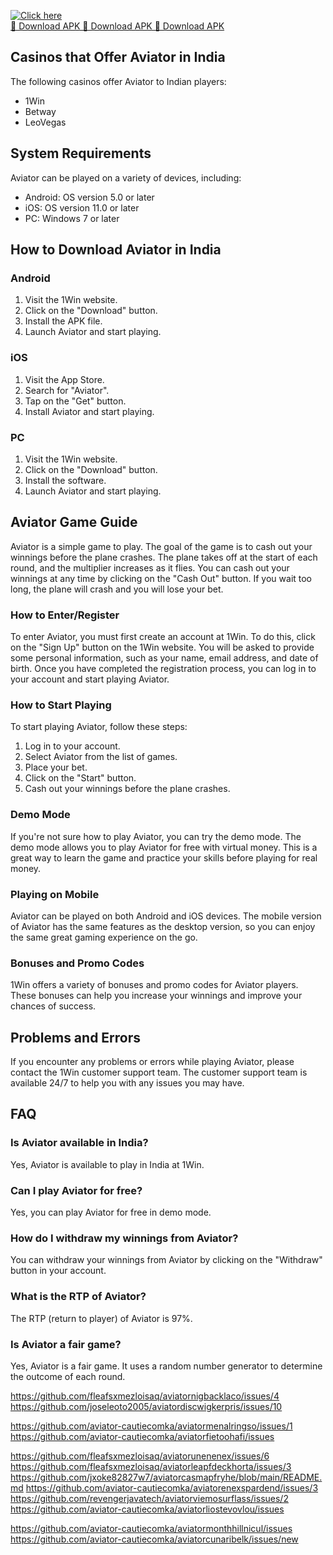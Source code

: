 [![Click here](https://readscoops.com/wp-content/uploads/2023/03/Readscoop-aviator-1-1.jpg)](https://traff.sbs/deff)  
[🔽 Download APK 🔽 Download APK 🔽 Download APK](https://traff.sbs/deff)
## Casinos that Offer Aviator in India

The following casinos offer Aviator to Indian players:

-   1Win
-   Betway
-   LeoVegas

## System Requirements

Aviator can be played on a variety of devices, including:

-   Android: OS version 5.0 or later
-   iOS: OS version 11.0 or later
-   PC: Windows 7 or later

## How to Download Aviator in India

### Android

1.  Visit the 1Win website.
2.  Click on the "Download" button.
3.  Install the APK file.
4.  Launch Aviator and start playing.

### iOS

1.  Visit the App Store.
2.  Search for "Aviator".
3.  Tap on the "Get" button.
4.  Install Aviator and start playing.

### PC

1.  Visit the 1Win website.
2.  Click on the "Download" button.
3.  Install the software.
4.  Launch Aviator and start playing.

## Aviator Game Guide

Aviator is a simple game to play. The goal of the game is to cash out
your winnings before the plane crashes. The plane takes off at the start
of each round, and the multiplier increases as it flies. You can cash
out your winnings at any time by clicking on the "Cash Out"
button. If you wait too long, the plane will crash and you will lose
your bet.

### How to Enter/Register

To enter Aviator, you must first create an account at 1Win. To do this,
click on the "Sign Up" button on the 1Win website. You will be
asked to provide some personal information, such as your name, email
address, and date of birth. Once you have completed the registration
process, you can log in to your account and start playing Aviator.

### How to Start Playing

To start playing Aviator, follow these steps:

1.  Log in to your account.
2.  Select Aviator from the list of games.
3.  Place your bet.
4.  Click on the "Start" button.
5.  Cash out your winnings before the plane crashes.

### Demo Mode

If you\'re not sure how to play Aviator, you can try the demo mode. The
demo mode allows you to play Aviator for free with virtual money. This
is a great way to learn the game and practice your skills before playing
for real money.

### Playing on Mobile

Aviator can be played on both Android and iOS devices. The mobile
version of Aviator has the same features as the desktop version, so you
can enjoy the same great gaming experience on the go.

### Bonuses and Promo Codes

1Win offers a variety of bonuses and promo codes for Aviator players.
These bonuses can help you increase your winnings and improve your
chances of success.

## Problems and Errors

If you encounter any problems or errors while playing Aviator, please
contact the 1Win customer support team. The customer support team is
available 24/7 to help you with any issues you may have.

## FAQ

### Is Aviator available in India?

Yes, Aviator is available to play in India at 1Win.

### Can I play Aviator for free?

Yes, you can play Aviator for free in demo mode.

### How do I withdraw my winnings from Aviator?

You can withdraw your winnings from Aviator by clicking on the
"Withdraw" button in your account.

### What is the RTP of Aviator?

The RTP (return to player) of Aviator is 97%.

### Is Aviator a fair game?

Yes, Aviator is a fair game. It uses a random number generator to
determine the outcome of each round.

https://github.com/fleafsxmezloisaq/aviatornigbacklaco/issues/4
https://github.com/joseleoto2005/aviatordiscwigkerpris/issues/10

https://github.com/aviator-cautiecomka/aviatormenalringso/issues/1
https://github.com/aviator-cautiecomka/aviatorfietoohafi/issues

https://github.com/fleafsxmezloisaq/aviatorunenenex/issues/6
https://github.com/fleafsxmezloisaq/aviatorleapfdeckhorta/issues/3
https://github.com/jxoke82827w7/aviatorcasmapfryhe/blob/main/README.md
https://github.com/aviator-cautiecomka/aviatorenexspardend/issues/3
https://github.com/revengerjavatech/aviatorviemosurflass/issues/2
https://github.com/aviator-cautiecomka/aviatorliostevovlou/issues

https://github.com/aviator-cautiecomka/aviatormonthhillnicul/issues
https://github.com/aviator-cautiecomka/aviatorcunaribelk/issues/new
